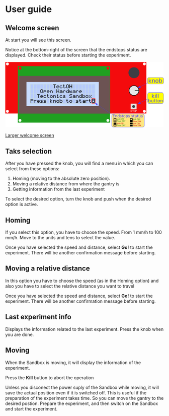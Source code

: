 # User guide


## Welcome screen

At start you will see this screen.

Notice at the bottom-right of the screen that the endstops status are displayed. Check their status before starting the experiment.

![Welcome screen](./lcd_tectoh_p01_welcome_small.png)

[Larger welcome screen](./lcd_tectoh_p01_welcome.png)

## Taks selection

After you have pressed the knob, you will find a menu in which you can select from these options:

1. Homing (moving to the absolute zero position).
2. Moving a relative distance from where the gantry is
3. Getting information from the last experiment

To select the desired option, turn the knob and push when the desired option is active.

## Homing

If you select this option, you have to choose the speed. From 1 mm/h to 100 mm/h.
Move to the units and tens to select the value.

Once you have selected the speed and distance, select **Go!** to start the experiment. There will be another confirmation message before starting.


## Moving a relative distance

In this option you have to choose the speed (as in the Homing option) and also you have to select the relative distance you want to travel

Once you have selected the speed and distance, select **Go!** to start the experiment. There will be another confirmation message before starting.

## Last experiment info

Displays the information related to the last experiment. Press the knob when you are done.

## Moving

When the Sandbox is moving, it will display the information of the experiment.

Press the **Kill** button to abort the operation

Unless you disconect the power suply of the Sandbox while moving, it will save the actual position even if it is switched off. This is useful if the preparation of the experiment takes time. So you can move the gantry to the desired postion. Prepare the experiment, and then switch on the Sandbox and start the experiment.

